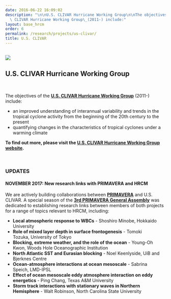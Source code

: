 ```yaml
---
date: 2016-06-22 16:09:02
description: "\n\nU.S. CLIVAR Hurricane Working Group\n\nThe objectives of the\_U.S.\
  \ CLIVAR Hurricane Working Group\_(2011-) include:"
layout: base_hrcm
order: 6
permalink: /research/projects/us-clivar/
title: U.S. CLIVAR
---
```


<div>
<h2><img src="https://hrcm.ceda.ac.uk/hrcm/static/media/uploads/Logos/uc_clivar_logo.png"></h2>
<h2>U.S. CLIVAR Hurricane Working Group</h2>
<br>
<p>The objectives of the <strong><a href="http://www.usclivar.org/working-groups/hurricane" target="_blank">U.S. CLIVAR Hurricane Working Group</a></strong> (2011-) include:</p>
<ul>
<li>an improved understanding of interannual variability and trends in the tropical cyclone activity from the beginning of the 20th century to the present</li>
<li>quantifying changes in the characteristics of tropical cyclones under a warming climate</li>
</ul>
</div>
<div></div>
<p><strong>To find out more, please visit the <a href="https://usclivar.org/working-groups/hurricane">U.S. CLIVAR Hurricane Working Group website</a>.</strong></p>
<p><strong><br></strong></p>
<h3><strong>UPDATES</strong></h3>
<h4><strong>NOVEMBER 2017: New research links with PRIMAVERA and HRCM</strong></h4>
<p>We are actively building collaborations between <strong><a href="/research/projects/primavera/">PRIMAVERA</a></strong> and U.S. CLIVAR. A special season of the <strong><a href="https://www.primavera-h2020.eu/general-assembly-3/">3rd PRIMAVERA General Assembly</a></strong> was dedicated to establishing research links between members of both projects for a range of topics relevant to HRCM, including:</p>
<ul>
<li><strong>Local atmospheric response to WBCs</strong><span> - Shoshiro Minobe, Hokkaido University</span></li>
<li><strong>Role of mixed layer depth in surface frontogenesis</strong><span> - Tomoki Tozuka, University of Tokyo</span></li>
<li><strong>Blocking, extreme weather, and the role of the ocean</strong><span> - Young-Oh Kwon, Woods Hole Oceanographic Institution</span></li>
<li><strong>North Atlantic SST and Eurasian blocking</strong><span> - Noel Keenlyside, UiB and Bjerknes Centre</span></li>
<li><strong>Ocean-atmosphere interactions at ocean mesoscale</strong><span> - Sabrina Speich, LMD-IPSL</span></li>
<li><strong>Effect of ocean mesoscale eddy atmosphere interaction on eddy energetics</strong><span> - Ping Chang, Texas A&amp;M University</span></li>
<li><strong>Storm track interactions with stationary waves in Northern Hemisphere</strong><span> - Walt Robinson, North Carolina State University</span></li>
</ul>
